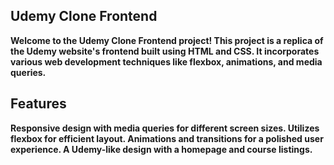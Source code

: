 ## Udemy Clone Frontend

**Welcome to the Udemy Clone Frontend project! This project is a replica of the Udemy website's frontend built using HTML and CSS. It incorporates various web development techniques like flexbox, animations, and media queries.**

## Features

**Responsive design with media queries for different screen sizes.
  Utilizes flexbox for efficient layout.
  Animations and transitions for a polished user experience.
  A Udemy-like design with a homepage and course listings.**
